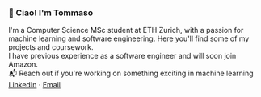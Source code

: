 ### 👋 Ciao! I'm Tommaso

I'm a Computer Science MSc student at ETH Zurich, with a passion for machine learning and software engineering.
Here you'll find some of my projects and coursework.  
I have previous experience as a software engineer and will soon join Amazon.   
📬 Reach out if you're working on something exciting in machine learning
[LinkedIn](https://www.linkedin.com/in/tommasocerruti/) · [Email](mailto:tommasocerruti@gmail.com)

